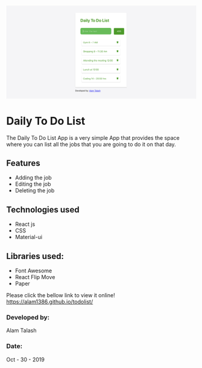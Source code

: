 <img src="screenshot.png" width=700 >

# Daily To Do List

The Daily To Do List App is a very simple App that provides the space where you can list all the jobs that you are going to do it on that day. 

## Features
* Adding the job
* Editing the job
* Deleting the job

## Technologies used
* React js
* CSS
* Material-ui

## Libraries used:
* Font Awesome
* React Flip Move
* Paper

Please click the bellow link to view it online!
https://alam1386.github.io/todolist/

### Developed by:
Alam Talash

### Date: 
Oct - 30 - 2019

